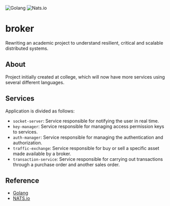 ![Golang](https://img.shields.io/badge/Go-00ADD8?logo=go&logoColor=white) ![Nats.io](https://img.shields.io/badge/NATS.io-27AAE1.svg?logo=natsdotio&logoColor=white)

# broker

Rewriting an academic project to understand resilient, critical and scalable distributed systems.

## About

Project initially created at college, which will now have more services using several different languages.

## Services

Application is divided as follows:

- `socket-server`: Service responsible for notifying the user in real time.
- `key-manager`: Service responsible for managing access permission keys to services.
- `auth-manager`: Service responsible for managing the authentication and authorization.
- `traffic-exchange`: Service responsible for buy or sell a specific asset made available by a broker.
- `transaction-service`: Service responsible for carrying out transactions through a purchase order and another sales order.

## Reference

- [Golang](https://go.dev/)
- [NATS.io](https://nats.io/)
